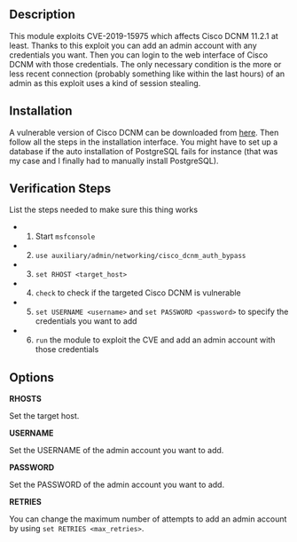 ## Description

This module exploits CVE-2019-15975 which affects Cisco DCNM 11.2.1 at least. Thanks to this exploit you can add an admin account with any credentials you want. Then you can login to the web interface of Cisco DCNM with those credentials. The only necessary condition is the more or less recent connection (probably something like within the last hours) of an admin as this exploit uses a kind of session stealing. 

## Installation

A vulnerable version of Cisco DCNM can be downloaded from [here](https://software.cisco.com/download/home/281722751/type/282088134/release/11.2(1)). Then follow all the steps in the installation interface. You might have to set up a database if the auto installation of PostgreSQL fails for instance (that was my case and I finally had to manually install PostgreSQL).

## Verification Steps

List the steps needed to make sure this thing works

- 1. Start `msfconsole`
- 2. `use auxiliary/admin/networking/cisco_dcnm_auth_bypass`
- 3. `set RHOST <target_host>`
- 4. `check` to check if the targeted Cisco DCNM is vulnerable
- 5. `set USERNAME <username>` and `set PASSWORD <password>` to specify the credentials you want to add
- 6. `run` the module to exploit the CVE and add an admin account with those credentials

## Options

**RHOSTS**

Set the target host.

**USERNAME**

Set the USERNAME of the admin account you want to add.

**PASSWORD**

Set the PASSWORD of the admin account you want to add.

**RETRIES**

You can change the maximum number of attempts to add an admin account by using `set RETRIES <max_retries>`.